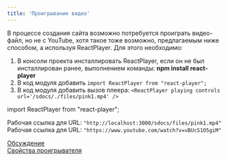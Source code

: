 ```yaml
---
title: 'Проигрывание видео'
---
```


В процессе создания сайта возможно потребуется проиграть видео-файл, но не с YouTube, хотя такое тоже возможно, предлагаемым ниже способом, 
а используя ReactPlayer. Для этого необходимо: 

1. В консоли проекта инсталлировать ReactPlayer, если он не был инсталлирован ранее, выполнением команды: **npm install react-player**
2. В код модуля добавить `import ReactPlayer from "react-player";`
3. В код модуля добавить вызов плеера: `<ReactPlayer playing controls url='/sdocs/./files/pink1.mp4' />`

import ReactPlayer from "react-player";
<ReactPlayer playing controls url='/sdocs/./files/pink1.mp4' />

Рабочая ссылка для URL: `"http://localhost:3000/sdocs/files/pink1.mp4"`  
Рабочая ссылка для URL: `"https://www.youtube.com/watch?v=vBUcS1O5giM"`  


[Обсуждение](https://stackoverflow.com/questions/69179910/docusaurus-2-inclusion-of-a-video-file-in-a-markdown-file)  
[Свойства проигрывателя](https://www.npmjs.com/package/react-player)
